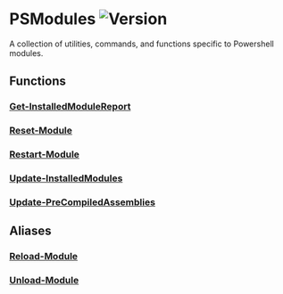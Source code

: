 # PSModules ![Version](https://img.shields.io/myget/dcjulian29-powershell/v/PSModules)

A collection of utilities, commands, and functions specific to Powershell modules.

## Functions

### [Get-InstalledModuleReport](docs/Get-InstalledModuleReport.md)

### [Reset-Module](docs/Reset-Module.md)

### [Restart-Module](docs/Restart-Module.md)

### [Update-InstalledModules](docs/Update-InstalledModules.md)

### [Update-PreCompiledAssemblies](docs/Update-PreCompiledAssemblies.md)

## Aliases

### [Reload-Module](docs/Restart-Module.md)

### [Unload-Module](docs/Update-Profile.md)
